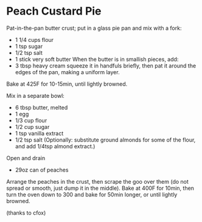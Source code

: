 Peach Custard Pie
=================





Pat-in-the-pan butter crust; put in a glass pie pan and mix with a fork:

 - 1 1/4 cups flour
 - 1 tsp sugar
 - 1/2 tsp salt
 - 1 stick very soft butter
When the butter is in smallish pieces, add:
 - 3 tbsp heavy cream
squeeze it in handfuls briefly, then pat it around the edges of the pan, making a uniform layer.

Bake at 425F for 10-15min, until lightly browned.

Mix in a separate bowl:
 - 6 tbsp butter, melted
 - 1 egg
 - 1/3 cup flour
 - 1/2 cup sugar
 - 1 tsp vanilla extract
 - 1/2 tsp salt
 (Optionally: substitute ground almonds for some of the flour, and add 1/4tsp almond extract.)

Open and drain
 - 29oz can of peaches

Arrange the peaches in the crust, then scrape the goo over them (do not spread or smooth, just dump it in the middle).
Bake at 400F for 10min, then turn the oven down to 300 and bake for 50min longer, or until lightly browned.

(thanks to cfox)